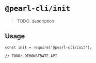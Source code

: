 # `@pearl-cli/init`

> TODO: description

## Usage

```
const init = require('@pearl-cli/init');

// TODO: DEMONSTRATE API
```
